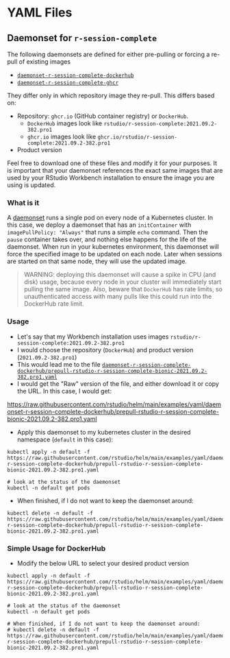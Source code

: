 # YAML Files

## Daemonset for `r-session-complete`

The following daemonsets are defined for either pre-pulling or forcing a re-pull of existing images

- [`daemonset-r-session-complete-dockerhub`](daemonset-r-session-complete-dockerhub)
- [`daemonset-r-session-complete-ghcr`](daemonset-r-session-complete-ghcr)

They differ only in which repository image they re-pull. This differs based on:

- Repository: `ghcr.io` (GitHub container registry) or `DockerHub`.
    - `DockerHub` images look like `rstudio/r-session-complete:2021.09.2-382.pro1`
    - `ghcr.io` images look like `ghcr.io/rstudio/r-session-complete:2021.09.2-382.pro1`
- Product version

Feel free to download one of these files and modify it for your purposes. It is important that your
daemonset references the exact same images that are used by your RStudio Workbench installation to ensure the image you are using is updated.  

### What is it

A
[daemonset](https://kubernetes.io/docs/concepts/workloads/controllers/daemonset/)
runs a single pod on every node of a Kubernetes cluster. In this case, we
deploy a daemonset that has an `initContainer` with `imagePullPolicy: "Always"`
that runs a simple `echo` command. Then the `pause` container takes over, and
nothing else happens for the life of the daemonset. When run in your kubernetes environment, this daemonset will force the specified image to be updated on each node. Later when sessions are started on that same node, they will use the updated image. 

> WARNING: deploying this daemonset will cause a spike in CPU (and disk) usage, because every node in your cluster
> will immediately start pulling the same image. Also, beware that `DockerHub` has rate limits, so unauthenticated access
> with many pulls like this could run into the DockerHub rate limit.

### Usage

- Let's say that my Workbench installation uses images `rstudio/r-session-complete:2021.09.2-382.pro1`
- I would choose the repository (`DockerHub`) and product version (`2021.09.2-382.pro1`)
- This would lead me to the file [`daemonset-r-session-complete-dockerhub/prepull-rstudio-r-session-complete-bionic-2021.09.2-382.pro1.yaml`](./daemonset-r-session-complete-dockerhub/prepull-rstudio-r-session-complete-bionic-2021.09.2-382.pro1.yaml)
- I would get the "Raw" version of the file, and either download it or copy the URL. In this case, I would get:

https://raw.githubusercontent.com/rstudio/helm/main/examples/yaml/daemonset-r-session-complete-dockerhub/prepull-rstudio-r-session-complete-bionic-2021.09.2-382.pro1.yaml

- Apply this daemonset to my kubernetes cluster in the desired namespace (`default` in this case):
```
kubectl apply -n default -f https://raw.githubusercontent.com/rstudio/helm/main/examples/yaml/daemonset-r-session-complete-dockerhub/prepull-rstudio-r-session-complete-bionic-2021.09.2-382.pro1.yaml

# look at the status of the daemonset
kubectl -n default get pods
```

- When finished, if I do not want to keep the daemonset around:
```
kubectl delete -n default -f https://raw.githubusercontent.com/rstudio/helm/main/examples/yaml/daemonset-r-session-complete-dockerhub/prepull-rstudio-r-session-complete-bionic-2021.09.2-382.pro1.yaml
```

### Simple Usage for DockerHub

- Modify the below URL to select your desired product version

```
kubectl apply -n default -f https://raw.githubusercontent.com/rstudio/helm/main/examples/yaml/daemonset-r-session-complete-dockerhub/prepull-rstudio-r-session-complete-bionic-2021.09.2-382.pro1.yaml

# look at the status of the daemonset
kubectl -n default get pods

# When finished, if I do not want to keep the daemonset around:
# kubectl delete -n default -f https://raw.githubusercontent.com/rstudio/helm/main/examples/yaml/daemonset-r-session-complete-dockerhub/prepull-rstudio-r-session-complete-bionic-2021.09.2-382.pro1.yaml
```
